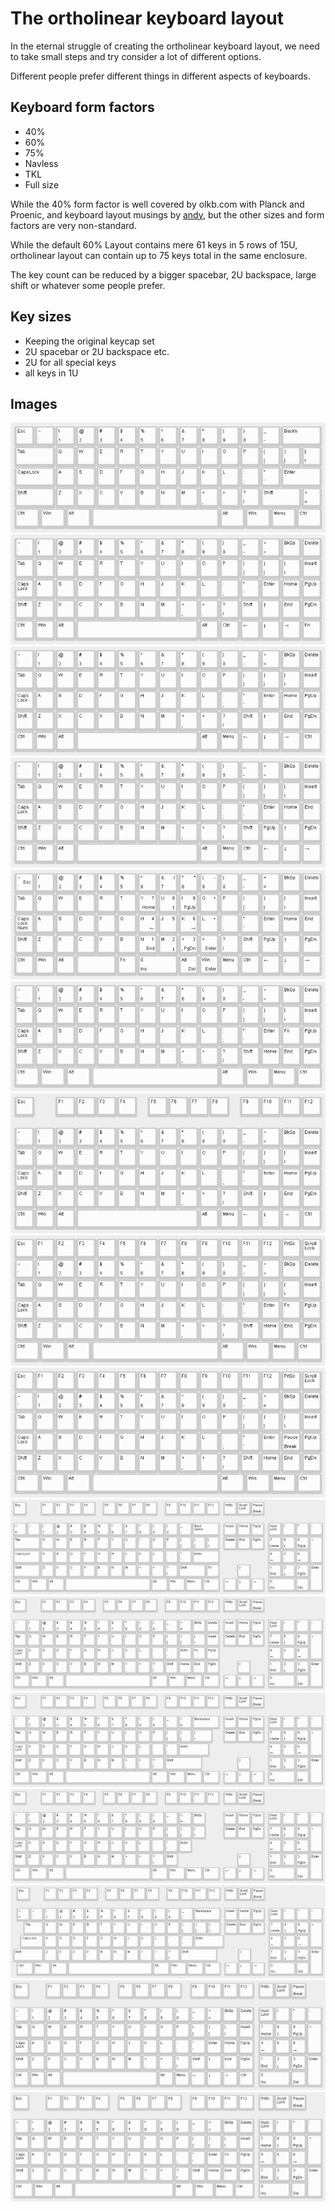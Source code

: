 # The ortholinear keyboard layout

In the eternal struggle of creating the ortholinear keyboard layout,
we need to take small steps and try consider a lot of different options.

Different people prefer different things in different aspects of keyboards.

## Keyboard form factors
* 40%
* 60%
* 75%
* Navless
* TKL
* Full size

While the 40% form factor is well covered
by olkb.com with Planck and Proenic,
and keyboard layout musings by
[andy](https://www.smittey.co.uk/the-planck-key-theory),
but the other sizes and form factors are very non-standard.

While the default 60% Layout contains mere 61 keys
in 5 rows of 15U, ortholinear layout can contain
up to 75 keys total in the same enclosure.

The key count can be reduced by a bigger spacebar,
2U backspace, large shift or whatever some people prefer.

## Key sizes
* Keeping the original keycap set
* 2U spacebar or 2U backspace etc.
* 2U for all special keys
* all keys in 1U

## Images
![keyboard-layout-ortholinear-60-2u-widecaps.png](images/keyboard-layout-ortholinear-60-2u-widecaps.png)
![keyboard-layout-ortholinear-60-complete-arrows-fn1.png](images/keyboard-layout-ortholinear-60-complete-arrows-fn1.png)
![keyboard-layout-ortholinear-60-complete-arrows1.png](images/keyboard-layout-ortholinear-60-complete-arrows1.png)
![keyboard-layout-ortholinear-60-complete-arrows2.png](images/keyboard-layout-ortholinear-60-complete-arrows2.png)
![keyboard-layout-ortholinear-60-complete-arrows3.png](images/keyboard-layout-ortholinear-60-complete-arrows3.png)
![keyboard-layout-ortholinear-60-complete.png](images/keyboard-layout-ortholinear-60-complete.png)
![keyboard-layout-ortholinear-75-complete-arrows.png](images/keyboard-layout-ortholinear-75-complete-arrows.png)
![keyboard-layout-ortholinear-75-complete1.png](images/keyboard-layout-ortholinear-75-complete1.png)
![keyboard-layout-ortholinear-75-complete2.png](images/keyboard-layout-ortholinear-75-complete2.png)
![keyboard-layout-ortholinear-full-2u-widecaps.png](images/keyboard-layout-ortholinear-full-2u-widecaps.png)
![keyboard-layout-ortholinear-full-complete.png](images/keyboard-layout-ortholinear-full-complete.png)
![keyboard-layout-ortholinear-full-leftaligned1.png](images/keyboard-layout-ortholinear-full-leftaligned1.png)
![keyboard-layout-ortholinear-full-leftaligned2.png](images/keyboard-layout-ortholinear-full-leftaligned2.png)
![keyboard-layout-ortholinear-full-original-keycaps.png](images/keyboard-layout-ortholinear-full-original-keycaps.png)
![keyboard-layout-ortholinear-navless-complete-arrows.png](images/keyboard-layout-ortholinear-navless-complete-arrows.png)
![keyboard-layout-ortholinear-navless-complete.png](images/keyboard-layout-ortholinear-navless-complete.png)

